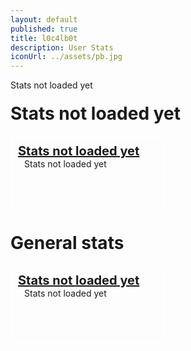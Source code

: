 ```yaml
---
layout: default
published: true
title: l0c4lb0t
description: User Stats
iconUrl: ../assets/pb.jpg
---
```

<style>
	.settings.panel:nth-child(even){
		float: right;
		position: inherit;
		top: -134px;
	}
	.settings.panel{
		border: 2px white solid;
		border-radius: 8px;
		width: calc(50% - 30px);
		padding: 10px;
		margin-top: 10px;
		height: 100px;
	}
	.settings.title{
		font-size: 20px;
		font-weight: bold;
		text-decoration: underline;
	}
	.settings.value{
		font-size: 14px;
		margin-left: 10px;
	}
</style>
<script>
	var editedTimeTimer;
	var vars = {};
	var parts = window.location.href.replace(/[?&]+([^=&]+)=([^&]*)/gi, function(m,key,value) {
        vars[key] = value;
    });
	var uId = vars["u"];
	var gId = vars["g"];
	var u, g, gu;
	
	updateStats();
	
	function showStats(){
		if(editedTimeTimer) window.clearInterval(editedTimeTimer);
		u = userStats[uId];
		g = guildStats[gId];
		if(g) gu = g["user"][uId]; else gu = undefined;
		
		if(g){
			if(gu && u){
				document.title = "User Stats: " + u.username + " - " + g.guildName + " | l0c4lb0t";
				document.getElementById("page title").innerHTML = escapeHtml(u.username);
				document.getElementById("settings container title guild").innerHTML = "Settings for guild \"" + escapeHtml(g.guildName) + "\"";
				document.getElementById("settings container guild").innerHTML = "";
				$(".settings.container.guild").append(
					$(`<div class="settings panel">
						<div class="settings title">Guild Name</div>
						<div class="settings value">${escapeHtml(gu.guildname)}</div>
					</div>`),
					$(`<div class="settings panel">
						<div class="settings title">Sent Message Count</div>
						<div class="settings value">${gu.sentMessageCount || "0"}</div>
					</div>`),
					$(`<div class="settings panel">
						<div class="settings title">Sent Public Message Count</div>
						<div class="settings value">${gu.sentPublicMessageCount || "0"}</div>
					</div>`),
					$(`<div class="settings panel">
						<div class="settings title">Used Command Count</div>
						<div class="settings value">${gu.sentCommandCount || "0"}</div>
					</div>`),
					$(`<div class="settings panel">
						<div class="settings title">Used Unknown Command Count</div>
						<div class="settings value">${gu.sentUnknownCommandCount || "0"}</div>
					</div>`)
				);
				document.getElementById("settings container general").innerHTML = "";
				$(".settings.container.general").append(
					$(`<div class="settings panel">
						<div class="settings title">User Name</div>
						<div class="settings value">${escapeHtml(u.username)}</div>
					</div>`),
					$(`<div class="settings panel">
						<div class="settings title">Sent Message Count</div>
						<div class="settings value">${u.sentMessageCount || "0"}</div>
					</div>`),
					$(`<div class="settings panel">
						<div class="settings title">Sent Public Message Count</div>
						<div class="settings value">${u.sentPublicMessageCount || "0"}</div>
					</div>`),
					$(`<div class="settings panel">
						<div class="settings title">Used Command Count</div>
						<div class="settings value">${u.sentCommandCount || "0"}</div>
					</div>`),
					$(`<div class="settings panel">
						<div class="settings title">Used Unknown Command Count</div>
						<div class="settings value">${u.sentUnknownCommandCount || "0"}</div>
					</div>`)
				);
			}else{
				document.title = "User not found | l0c4lb0t";
			}
		}else{
			document.title = "Guild not found | l0c4lb0t";
		}
		
		updateUpdateTime();
		editedTimeTimer = window.setInterval(function(){
			updateUpdateTime();
		}, 1000);
	}
	function getSecondsSinceEdit(){
		return Math.floor((new Date().getTime() - lastEdited) / 1000);
	}
	function getTimeSinceEdit(){
		return new Date().getTime() - lastEdited;
	}
	function updateStats(){
		if(document.getElementById("l0c4lh057 script loadstats")) document.getElementById("l0c4lh057 script loadstats").outerHTML = "";
		var scrip = document.createElement("script");
		scrip.src = "https://l0c4lh057.jg-p.eu/getStats.php";
		scrip.id = "l0c4lh057 script loadstats";
		scrip.onload = function(){showStats();};
		document.head.appendChild(scrip);
	}
	function updateUpdateTime(){
		var t = getSecondsSinceEdit();
		var min = Math.floor(t / 60);
		var sec = t % 60;
		document.getElementById("lastEdited").innerHTML = "Updated " + min + " minutes and " + sec + " seconds ago.";
		if(min > 4 && sec == 4) updateStats();
	}
	function escapeHtml(txt) {
		return txt
			 .replace(/&/g, "&amp;")
			 .replace(/</g, "&lt;")
			 .replace(/>/g, "&gt;")
			 .replace(/"/g, "&quot;")
			 .replace(/'/g, "&#039;");
	 }
</script>
<div id="lastEdited">Stats not loaded yet</div>
<h1 id="settings container title guild" style="margin-top:20px;">Stats not loaded yet</h1>
<div id="settings container guild" class="settings container guild" style="position:relative;">
	<div class="settings panel">
		<div class="settings title">Stats not loaded yet</div>
		<div class="settings value">Stats not loaded yet</div>
	</div>
</div>
<h1 id="settings container title general" style="margin-top:30px;">General stats</h1>
<div id="settings container general" class="settings container general" style="position:relative;">
	<div class="settings panel">
		<div class="settings title">Stats not loaded yet</div>
		<div class="settings value">Stats not loaded yet</div>
	</div>
</div>